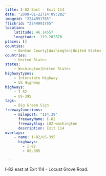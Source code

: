 ```yaml
---
title: I-82 East - Exit 114
date: "2008-01-22T14:09:28Z"
imageid: "2244991765"
flickrid: "2244991765"
location:
    latitude: 46.14557
    longitude: -119.202878
places: []
counties:
    - Benton County|Washington|United States
countries:
    - United States
states:
    - Washington|United States
highwaytypes:
    - Interstate Highway
    - US Highway
highways:
    - I-82
    - US-395
tags:
    - Big Green Sign
freewayJunctions:
    - milepost: "114.39"
      freewayName: I-82
      freewaySlug: i82-washington
      description: Exit 114
overlaps:
    - name: I-82/US-395
      highways:
        - I-82
        - US-395

---
```

I-82 east at Exit 114 - Locust Grove Road.